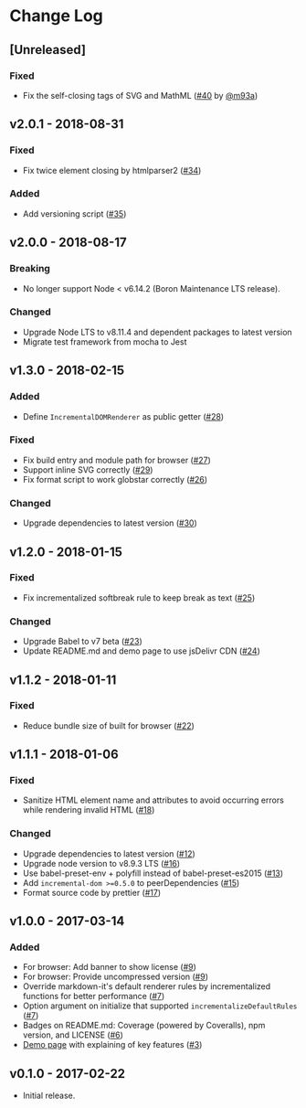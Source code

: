 # Change Log

## [Unreleased]

### Fixed

- Fix the self-closing tags of SVG and MathML ([#40](https://github.com/yhatt/markdown-it-incremental-dom/pull/40) by [@m93a](https://github.com/m93a))

## v2.0.1 - 2018-08-31

### Fixed

- Fix twice element closing by htmlparser2 ([#34](https://github.com/yhatt/markdown-it-incremental-dom/pull/34))

### Added

- Add versioning script ([#35](https://github.com/yhatt/markdown-it-incremental-dom/pull/35))

## v2.0.0 - 2018-08-17

### Breaking

- No longer support Node < v6.14.2 (Boron Maintenance LTS release).

### Changed

- Upgrade Node LTS to v8.11.4 and dependent packages to latest version
- Migrate test framework from mocha to Jest

## v1.3.0 - 2018-02-15

### Added

- Define `IncrementalDOMRenderer` as public getter ([#28](https://github.com/yhatt/markdown-it-incremental-dom/pull/28))

### Fixed

- Fix build entry and module path for browser ([#27](https://github.com/yhatt/markdown-it-incremental-dom/pull/27))
- Support inline SVG correctly ([#29](https://github.com/yhatt/markdown-it-incremental-dom/pull/29))
- Fix format script to work globstar correctly ([#26](https://github.com/yhatt/markdown-it-incremental-dom/pull/26))

### Changed

- Upgrade dependencies to latest version ([#30](https://github.com/yhatt/markdown-it-incremental-dom/pull/30))

## v1.2.0 - 2018-01-15

### Fixed

- Fix incrementalized softbreak rule to keep break as text ([#25](https://github.com/yhatt/markdown-it-incremental-dom/pull/25))

### Changed

- Upgrade Babel to v7 beta ([#23](https://github.com/yhatt/markdown-it-incremental-dom/pull/23))
- Update README.md and demo page to use jsDelivr CDN ([#24](https://github.com/yhatt/markdown-it-incremental-dom/pull/24))

## v1.1.2 - 2018-01-11

### Fixed

- Reduce bundle size of built for browser ([#22](https://github.com/yhatt/markdown-it-incremental-dom/pull/22))

## v1.1.1 - 2018-01-06

### Fixed

- Sanitize HTML element name and attributes to avoid occurring errors while rendering invalid HTML ([#18](https://github.com/yhatt/markdown-it-incremental-dom/pull/18))

### Changed

- Upgrade dependencies to latest version ([#12](https://github.com/yhatt/markdown-it-incremental-dom/pull/12))
- Upgrade node version to v8.9.3 LTS ([#16](https://github.com/yhatt/markdown-it-incremental-dom/pull/16))
- Use babel-preset-env + polyfill instead of babel-preset-es2015 ([#13](https://github.com/yhatt/markdown-it-incremental-dom/pull/13))
- Add `incremental-dom >=0.5.0` to peerDependencies ([#15](https://github.com/yhatt/markdown-it-incremental-dom/pull/15))
- Format source code by prettier ([#17](https://github.com/yhatt/markdown-it-incremental-dom/pull/17))

## v1.0.0 - 2017-03-14

### Added

- For browser: Add banner to show license ([#9](https://github.com/yhatt/markdown-it-incremental-dom/pull/9))
- For browser: Provide uncompressed version ([#9](https://github.com/yhatt/markdown-it-incremental-dom/pull/9))
- Override markdown-it's default renderer rules by incrementalized functions for better performance ([#7](https://github.com/yhatt/markdown-it-incremental-dom/pull/7))
- Option argument on initialize that supported `incrementalizeDefaultRules` ([#7](https://github.com/yhatt/markdown-it-incremental-dom/pull/7))
- Badges on README.md: Coverage (powered by Coveralls), npm version, and LICENSE ([#6](https://github.com/yhatt/markdown-it-incremental-dom/pull/6))
- [Demo page](https://yhatt.github.io/markdown-it-incremental-dom/) with explaining of key features ([#3](https://github.com/yhatt/markdown-it-incremental-dom/issue/3))

## v0.1.0 - 2017-02-22

- Initial release.
